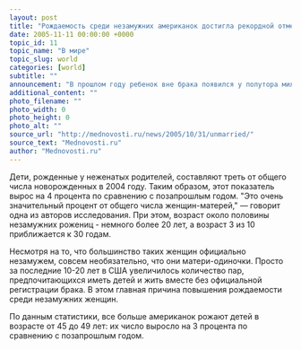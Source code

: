 ```yaml
---
layout: post
title: "Рождаемость среди незамужних американок достигла рекордной отметки"
date: 2005-11-11 00:00:00 +0000
topic_id: 11
topic_name: "В мире"
topic_slug: world
categories: [world]
subtitle: ""
announcement: "В прошлом году ребенок вне брака появился у полутора миллионов жительниц США, что является рекордным показателем за последнее время, сообщает MarketWatch. Причем, согласно отчету Национального центра статистики здоровья (National Center for Health Statistics), незамужними матерями все реже становятся девушки подросткового возраста."
additional_content: ""
photo_filename: ""
photo_width: 0
photo_height: 0
photo_alt: ""
source_url: "http://mednovosti.ru/news/2005/10/31/unmarried/"
source_text: "Mednovosti.ru"
author: "Mednovosti.ru"
---
```

Дети, рожденные у неженатых родителей, составляют треть от общего числа новорожденных в 2004 году. Таким образом, этот показатель вырос на 4 процента по сравнению с позапрошлым годом. "Это очень значительный процент от общего числа женщин-матерей," &mdash; говорит одна из авторов исследования. При этом, возраст около половины незамужних рожениц - немного более 20 лет, а возраст 3 из 10 приближается к 30 годам.

Несмотря на то, что большинство таких женщин официально незамужем, совсем необязательно, что они матери-одиночки. Просто за последние 10-20 лет в США увеличилось количество пар, предпочитающихся иметь детей и жить вместе без официальной регистрации брака. В этом главная причина повышения рождаемости среди незамужних женщин.

По данным статистики, все больше американок рожают детей в возрасте от 45 до 49 лет: их число выросло на 3 процента по сравнению с позапрошлым годом.
